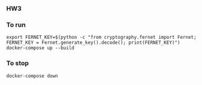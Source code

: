 ### HW3
### To run
```
export FERNET_KEY=$(python -c "from cryptography.fernet import Fernet; FERNET_KEY = Fernet.generate_key().decode(); print(FERNET_KEY)")
docker-compose up --build
```
### To stop
```
docker-compose down
```